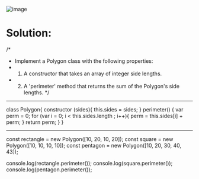 ![image](https://user-images.githubusercontent.com/66727050/151692058-397d9c31-6a6a-48de-9485-a2d5c5ed4960.png)

# Solution:

/*
 * Implement a Polygon class with the following properties:
 * 1. A constructor that takes an array of integer side lengths.
 * 2. A 'perimeter' method that returns the sum of the Polygon's side lengths.
 */
 
 <hr>
    class Polygon{
        constructor (sides){
            this.sides = sides;
        }
        perimeter() {
            var perm = 0;
            for (var i = 0; i < this.sides.length ; i++){
                perm = this.sides[i] + perm;
            }
            return perm;
        }
    }
<hr>

const rectangle = new Polygon([10, 20, 10, 20]);
const square = new Polygon([10, 10, 10, 10]);
const pentagon = new Polygon([10, 20, 30, 40, 43]);

console.log(rectangle.perimeter());
console.log(square.perimeter());
console.log(pentagon.perimeter());
